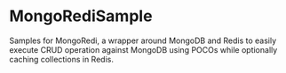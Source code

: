 # MongoRediSample
Samples for MongoRedi, a wrapper around MongoDB and Redis to easily execute CRUD operation against MongoDB using POCOs while optionally caching collections in Redis.
